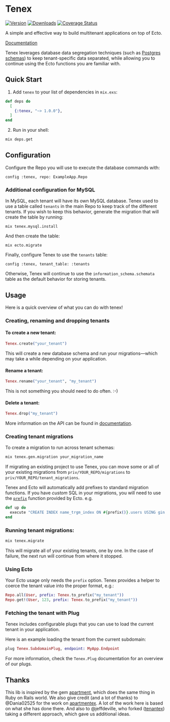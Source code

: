 # Tenex

[![Version](http://img.shields.io/hexpm/v/tenex.svg?style=flat)](https://hex.pm/packages/tenex)
[![Downloads](https://img.shields.io/hexpm/dt/tenex.svg)](https://hex.pm/packages/tenex)
[![Coverage Status](https://coveralls.io/repos/github/ateliware/tenex/badge.svg?branch=master)](https://coveralls.io/github/ateliware/tenex?branch=master)

A simple and effective way to build multitenant applications on top of Ecto.

[Documentation](https://hexdocs.pm/tenex/readme.html)

Tenex leverages database data segregation techniques (such as [Postgres schemas](https://www.postgresql.org/docs/current/static/ddl-schemas.html)) to keep tenant-specific data separated, while allowing you to continue using the Ecto functions you are familiar with.


## Quick Start

1. Add `tenex` to your list of dependencies in `mix.exs`:

```elixir
def deps do
  [
    {:tenex, "~> 1.0.0"},
  ]
end
```

2. Run in your shell:

```bash
mix deps.get
```


## Configuration

Configure the Repo you will use to execute the database commands with:

    config :tenex, repo: ExampleApp.Repo

### Additional configuration for MySQL

In MySQL, each tenant will have its own MySQL database.
Tenex used to use a table called `tenants` in the main Repo to keep track of the different tenants.
If you wish to keep this behavior, generate the migration that will create the table by running:

    mix tenex.mysql.install

And then create the table:

    mix ecto.migrate

Finally, configure Tenex to use the `tenants` table:

    config :tenex, tenant_table: :tenants

Otherwise, Tenex will continue to use the `information_schema.schemata` table as the default behavior for storing tenants.

## Usage

Here is a quick overview of what you can do with tenex!


### Creating, renaming and dropping tenants


#### To create a new tenant:

```elixir
Tenex.create("your_tenant")
```

This will create a new database schema and run your migrations—which may take a while depending on your application.


#### Rename a tenant:

```elixir
Tenex.rename("your_tenant", "my_tenant")
```

This is not something you should need to do often. :-)


#### Delete a tenant:

```elixir
Tenex.drop("my_tenant")
```

More information on the API can be found in [documentation](https://hexdocs.pm/tenex/Tenex.html#content).


### Creating tenant migrations

To create a migration to run across tenant schemas:

```bash
mix tenex.gen.migration your_migration_name
```

If migrating an existing project to use Tenex, you can move some or all of your existing migrations from `priv/YOUR_REPO/migrations` to  `priv/YOUR_REPO/tenant_migrations`.

Tenex and Ecto will automatically add prefixes to standard migration functions.  If you have _custom_ SQL in your migrations, you will need to use the [`prefix`](https://hexdocs.pm/ecto/Ecto.Migration.html#prefix/0) function provided by Ecto. e.g.

```elixir
def up do
  execute "CREATE INDEX name_trgm_index ON #{prefix()}.users USING gin (nam gin_trgm_ops);"
end
```


### Running tenant migrations:

```bash
mix tenex.migrate
```

This will migrate all of your existing tenants, one by one.  In the case of failure, the next run will continue from where it stopped.


### Using Ecto

Your Ecto usage only needs the `prefix` option.  Tenex provides a helper to coerce the tenant value into the proper format, e.g.:

```elixir
Repo.all(User, prefix: Tenex.to_prefix("my_tenant"))
Repo.get!(User, 123, prefix: Tenex.to_prefix("my_tenant"))
```


### Fetching the tenant with Plug

Tenex includes configurable plugs that you can use to load the current tenant in your application.

Here is an example loading the tenant from the current subdomain:

```elixir
plug Tenex.SubdomainPlug, endpoint: MyApp.Endpoint
```

For more information, check the `Tenex.Plug` documentation for an overview of our plugs.


## Thanks

This lib is inspired by the gem [apartment](https://github.com/influitive/apartment), which does the same thing in Ruby on Rails world. We also give credit (and a lot of thanks) to @Dania02525 for the work on [apartmentex](https://github.com/Dania02525/apartmentex).  A lot of the work here is based on what she has done there.  And also to @jeffdeville, who forked ([tenantex](https://github.com/jeffdeville/tenantex)) taking a different approach, which gave us additional ideas.
